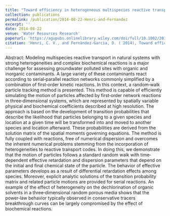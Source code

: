 ```yaml
---
title: "Toward efficiency in heterogeneous multispecies reactive transport modeling: A particle‐tracking solution for first‐order network reactions"
collection: publications
permalink: /publication/2014-08-22-Henri-and-Fernandez
excerpt: ''
date: 2014-08-22
venue: 'Water Resources Research'
paperurl: 'https://agupubs.onlinelibrary.wiley.com/doi/full/10.1002/2013WR014956'
citation: 'Henri, C. V., and Fernàndez‐Garcia, D. ( 2014), Toward efficiency in heterogeneous multispecies reactive transport modeling: A particle‐tracking solution for first‐order network reactions, Water Resources Research, 50, 7206– 7230, doi:10.1002/2013WR014956.'
---
```


Abstract: Modeling multispecies reactive transport in natural systems with strong heterogeneities and complex biochemical reactions is a major challenge for assessing groundwater polluted sites with organic and inorganic contaminants. A large variety of these contaminants react according to serial‐parallel reaction networks commonly simplified by a combination of first‐order kinetic reactions. In this context, a random‐walk particle tracking method is presented. This method is capable of efficiently simulating the motion of particles affected by first‐order network reactions in three‐dimensional systems, which are represented by spatially variable physical and biochemical coefficients described at high resolution. The approach is based on the development of transition probabilities that describe the likelihood that particles belonging to a given species and location at a given time will be transformed into and moved to another species and location afterward. These probabilities are derived from the solution matrix of the spatial moments governing equations. The method is fully coupled with reactions, free of numerical dispersion and overcomes the inherent numerical problems stemming from the incorporation of heterogeneities to reactive transport codes. In doing this, we demonstrate that the motion of particles follows a standard random walk with time‐dependent effective retardation and dispersion parameters that depend on the initial and final chemical state of the particle. The behavior of effective parameters develops as a result of differential retardation effects among species. Moreover, explicit analytic solutions of the transition probability matrix and related particle motions are provided for serial reactions. An example of the effect of heterogeneity on the dechlorination of organic solvents in a three‐dimensional random porous media shows that the power‐law behavior typically observed in conservative tracers breakthrough curves can be largely compromised by the effect of biochemical reactions.
